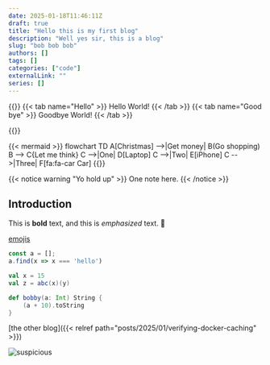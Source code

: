 ```yaml
--- 
date: 2025-01-18T11:46:11Z
draft: true
title: "Hello this is my first blog"
description: "Well yes sir, this is a blog"
slug: "bob bob bob"
authors: []
tags: []
categories: ["code"]
externalLink: ""
series: []
---
```


{{<tabgroup>}}
{{< tab name="Hello" >}} Hello World! {{< /tab >}}
{{< tab name="Good bye" >}} Goodbye World! {{< /tab >}}

{{</tabgroup>}}

{{< mermaid >}}
flowchart TD
    A[Christmas] -->|Get money| B(Go shopping)
    B --> C{Let me think}
    C -->|One| D[Laptop]
    C -->|Two| E[iPhone]
    C -->|Three| F[fa:fa-car Car]
{{</mermaid>}}

{{< notice warning "Yo hold up" >}}
One note here.
{{< /notice >}}

## Introduction

This is **bold** text, and this is *emphasized* text. :wave:

[emojis](https://gohugo.io/quick-reference/emojis/ 'emote')

```ts
const a = [];
a.find(x => x === 'hello')
```

```scala
val x = 15
val z = abc(x)(y)

def bobby(a: Int) String {
    (a + 10).toString
}
```

[the other blog]({{< relref path="posts/2025/01/verifying-docker-caching" >}})

![suspicious](https://media1.tenor.com/m/s1wnF2DiWA0AAAAd/skeptical-futurama.gif)

